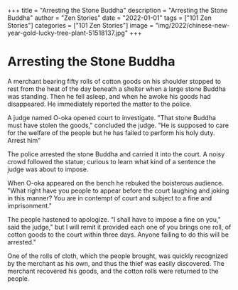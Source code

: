 +++
title = "Arresting the Stone Buddha"
description = "Arresting the Stone Buddha"
author = "Zen Stories"
date = "2022-01-01"
tags = ["101 Zen Stories"]
categories = ["101 Zen Stories"]
image =  "img/2022/chinese-new-year-gold-lucky-tree-plant-51518137.jpg"
+++

# Arresting the Stone Buddha

A merchant bearing fifty rolls of cotton goods on his shoulder stopped to rest from the heat of the day beneath a shelter when a large stone Buddha was standing. Then he fell asleep, and when he awoke his goods had disappeared. He immediately reported the matter to the police.

A judge named O-oka opened court to investigate. "That stone Buddha must have stolen the goods," concluded the judge. "He is supposed to care for the welfare of the people but he has failed to perform his holy duty. Arrest him"

The police arrested the stone Buddha and carried it into the court. A noisy crowd followed the statue; curious to learn what kind of a sentence the judge was about to impose.

When O-oka appeared on the bench he rebuked the boisterous audience. "What right have you people to appear before the court laughing and joking in this manner? You are in contempt of court and subject to a fine and imprisonment."

The people hastened to apologize. “I shall have to impose a fine on you," said the judge," but I will remit it provided each one of you brings one roll, of cotton goods to the court within three days. Anyone failing to do this will be arrested."

One of the rolls of cloth, which the people brought, was quickly recognized by the merchant as his own, and thus the thief was easily discovered. The merchant recovered his goods, and the cotton rolls were returned to the people.
